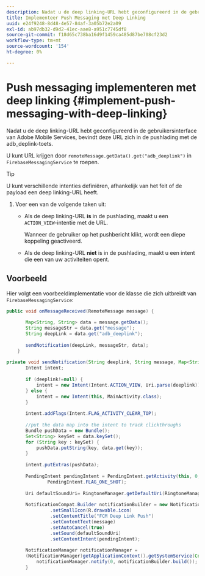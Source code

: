 ```yaml
---
description: Nadat u de deep linking-URL hebt geconfigureerd in de gebruikersinterface van Adobe Mobile Services, bevindt deze URL zich in de pushlading met de adb_deplink-toets.
title: Implementeer Push Messaging met Deep Linking
uuid: e24f9248-8d48-4e57-84af-3a05b72e2a09
exl-id: ab97db32-d9d2-41ec-aae8-a951c7745df8
source-git-commit: f18d65c738ba16d9f1459ca485d87be708cf23d2
workflow-type: tm+mt
source-wordcount: '154'
ht-degree: 0%

---
```


# Push messaging implementeren met deep linking {#implement-push-messaging-with-deep-linking}

Nadat u de deep linking-URL hebt geconfigureerd in de gebruikersinterface van Adobe Mobile Services, bevindt deze URL zich in de pushlading met de adb_deplink-toets.

U kunt URL krijgen door `remoteMessage.getData().get("adb_deeplink")` in `FirebaseMessagingService` te roepen.

>[!TIP]
>
>U kunt verschillende intenties definiëren, afhankelijk van het feit of de payload een deep linking-URL heeft.

1. Voer een van de volgende taken uit:

   * Als de deep linking-URL **is** in de pushlading, maakt u een `ACTION_VIEW`-intentie met de URL.

      Wanneer de gebruiker op het pushbericht klikt, wordt een diepe koppeling geactiveerd.

   * Als de deep linking-URL **niet** is in de pushlading, maakt u een intent die een van uw activiteiten opent.

## Voorbeeld

Hier volgt een voorbeeldimplementatie voor de klasse die zich uitbreidt van `FirebaseMessagingService`:

```java
public void onMessageReceived(RemoteMessage message) { 
 
       Map<String, String> data = message.getData(); 
       String messageStr = data.get("message"); 
       String deepLink = data.get("adb_deeplink"); 
 
       sendNotification(deepLink, messageStr, data); 
    } 
 
private void sendNotification(String deeplink, String message, Map<String, String> data) { 
       Intent intent; 
 
       if (deeplink!=null) { 
           intent = new Intent(Intent.ACTION_VIEW, Uri.parse(deeplink)); 
       } else { 
           intent = new Intent(this, MainActivity.class); 
       } 
 
       intent.addFlags(Intent.FLAG_ACTIVITY_CLEAR_TOP); 
 
       //put the data map into the intent to track clickthroughs 
       Bundle pushData = new Bundle(); 
       Set<String> keySet = data.keySet(); 
       for (String key : keySet) { 
           pushData.putString(key, data.get(key)); 
       } 
 
       intent.putExtras(pushData); 
 
       PendingIntent pendingIntent = PendingIntent.getActivity(this, 0, intent, 
               PendingIntent.FLAG_ONE_SHOT); 
 
       Uri defaultSoundUri= RingtoneManager.getDefaultUri(RingtoneManager.TYPE_NOTIFICATION); 
 
       NotificationCompat.Builder notificationBuilder = new NotificationCompat.Builder(this) 
                .setSmallIcon(R.drawable.icon) 
                .setContentTitle("FCM Deep Link Push") 
                .setContentText(message) 
                .setAutoCancel(true) 
                .setSound(defaultSoundUri) 
                .setContentIntent(pendingIntent); 
 
       NotificationManager notificationManager =  
       (NotificationManager)getApplicationContext().getSystemService(Context.NOTIFICATION_SERVICE); 
           notificationManager.notify(0, notificationBuilder.build()); 
       } 
```
